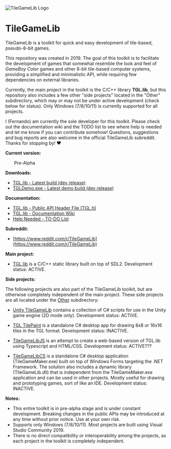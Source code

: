 ![TileGameLib Logo](https://github.com/FernandoAiresCastello/TileGameToolkit/blob/master/Images/github-banner-2.fw.png?raw=true)

# TileGameLib
TileGameLib is a toolkit for quick and easy development of tile-based, pseudo-8-bit games.

This repository was created in 2019. The goal of this toolkit is to facilitate the development of games that somewhat resemble the look and feel of *GameBoy Color* games and other 8-bit tile-based computer systems, providing a simplified and minimalistic API, while requiring few dependencies on external libraries.

Currently, the main project in the toolkit is the C/C++ library **TGL.lib**, but this repository also includes a few other "side projects" located in the "Other" subdirectory, which may or may not be under active development (check below for status). Only Windows (7/8/10/11) is currently supported for all projects.

I (Fernando) am currently the sole developer for this toolkit. Please check out the documentation wiki and the TODO list to see where help is needed and let me know if you can contribute somehow! Questions, suggestions and bug reports are also welcome in the official TileGameLib subreddit. Thanks for stopping by! ❤

**Current version:** 

&nbsp;&nbsp;&nbsp;&nbsp;&nbsp;&nbsp;&nbsp;Pre-Alpha

**Downloads:**

- [TGL.lib - Latest build (dev release)](https://github.com/FernandoAiresCastello/TileGameLib/tree/master/Releases/TGL)
- [TGLDemo.exe - Latest demo build (dev release)](https://github.com/FernandoAiresCastello/TileGameLib/tree/master/TGLDemo/Builds)

**Documentation:**

- [TGL.lib - Public API Header File (TGL.h)](https://github.com/FernandoAiresCastello/TileGameToolkit/blob/master/TGL/TGL/TGL.h)
- [TGL.lib - Documentation Wiki](https://fernandoairescastello.neocities.org/proj/tgl/tgl_index)
- [Help Needed - TO-DO List](https://github.com/FernandoAiresCastello/TileGameLib/blob/master/TODO.md)

**Subreddit:**

- [https://www.reddit.com/r/TileGameLib](https://www.reddit.com/r/TileGameLib)

**Main project:**

- [TGL.lib](https://github.com/FernandoAiresCastello/TileGameToolkit/tree/master/TGL) is a C/C++ static library built on top of SDL2. Development status: ACTIVE.

**Side projects:**

The following projects are also part of the TileGameLib toolkit, but are otherwise completely independent of the main project. These side projects are all located under the [Other](https://github.com/FernandoAiresCastello/TileGameLib/tree/master/Other) subdirectory:

- [Unity TileGameLib](https://github.com/FernandoAiresCastello/TileGameLib/tree/master/Other/UnityTileGameLib) contains a collection of C# scripts for use in the Unity game engine (2D mode only). Development status: ACTIVE.

- [TGL TilePaint](https://github.com/FernandoAiresCastello/TileGameLib/tree/master/Other/TGLTilePaint) is a standalone C# desktop app for drawing 8x8 or 16x16 tiles in the TGL format. Development status: INACTIVE.

- [TileGameLibJS](https://github.com/FernandoAiresCastello/TileGameToolkit/tree/master/Other/TileGameLibJS) is an attempt to create a web-based version of TGL.lib using Typescript and HTML/CSS. Development status: ACTIVE???

- [TileGameLibCS](https://github.com/FernandoAiresCastello/TileGameLib/tree/master/Other/TileGameLibCS) is a standalone C# desktop application (TileGameMaker.exe) built on top of Windows Forms targeting the .NET Framework. The solution also includes a dynamic library (TileGameLib.dll) that is independent from the TileGameMaker.exe application and can be used in other projects. Mostly useful for drawing and prototyping games, sort of like an IDE. Development status: INACTIVE.

**Notes:**

- This entire toolkit is in pre-alpha stage and is under constant development. Breaking changes in the public APIs may be introduced at any time without prior notice. Use at your own risk.
- Supports only Windows (7/8/10/11). Most projects are built using Visual Studio Community 2019.
- There is no direct compatibility or interoperability among the projects, as each project in the toolkit is completely independent.
